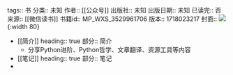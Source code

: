 tags:: 书
分类:: 未知
作者:: [[公众号]]
出版社:: 未知
出版日期:: 未知
已读完:: 否
来源:: [[微信读书]]
书籍id:: MP_WXS_3529961706
版本:: 1718023217
封面:: ![](http://wx.qlogo.cn/mmhead/Q3auHgzwzM77AIE4rU8bzKv7bYLcGibVUjaBhGFKptdpTJkdfEiay2Vw/0){:width 80}

- [[简介]]
  heading:: true
  部分:: 简介
	- 分享Python进阶、Python哲学、文章翻译、资源工具等内容
- [[笔记]]
  heading:: true
  部分:: 笔记
-